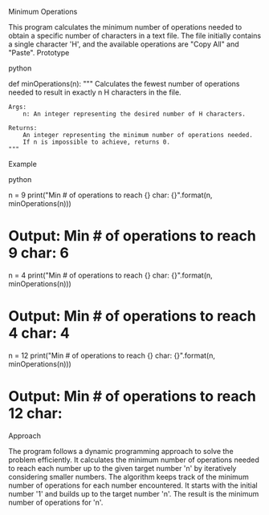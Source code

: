 Minimum Operations

This program calculates the minimum number of operations needed to obtain a specific number of characters in a text file. The file initially contains a single character 'H', and the available operations are "Copy All" and "Paste".
Prototype

python

def minOperations(n):
    """
    Calculates the fewest number of operations needed to result in exactly n H characters in the file.

    Args:
        n: An integer representing the desired number of H characters.

    Returns:
        An integer representing the minimum number of operations needed.
        If n is impossible to achieve, returns 0.
    """

Example

python

n = 9
print("Min # of operations to reach {} char: {}".format(n, minOperations(n)))
# Output: Min # of operations to reach 9 char: 6

n = 4
print("Min # of operations to reach {} char: {}".format(n, minOperations(n)))
# Output: Min # of operations to reach 4 char: 4

n = 12
print("Min # of operations to reach {} char: {}".format(n, minOperations(n)))
# Output: Min # of operations to reach 12 char: <result>

Approach

The program follows a dynamic programming approach to solve the problem efficiently. It calculates the minimum number of operations needed to reach each number up to the given target number 'n' by iteratively considering smaller numbers. The algorithm keeps track of the minimum number of operations for each number encountered. It starts with the initial number '1' and builds up to the target number 'n'. The result is the minimum number of operations for 'n'.
